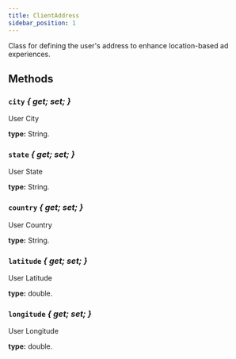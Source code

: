 ```yaml
---
title: ClientAddress
sidebar_position: 1
---
```


Class for defining the user's address to enhance location-based ad experiences.

## Methods

### `city` _{ get; set; }_

User City

**type:** String.

### `state` _{ get; set; }_

User State

**type:** String.

### `country` _{ get; set; }_

User Country

**type:** String.

### `latitude` _{ get; set; }_

User Latitude 

**type:** double. 

### `longitude` _{ get; set; }_

User Longitude 

**type:** double.
